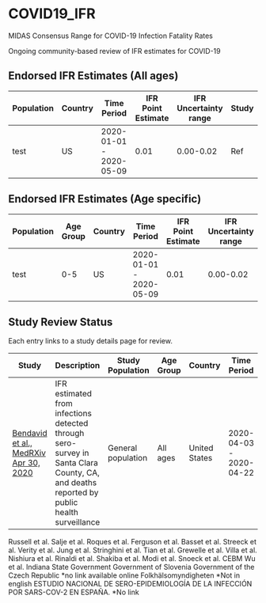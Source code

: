 # COVID19_IFR
MIDAS Consensus Range for COVID-19 Infection Fatality Rates

Ongoing community-based review of IFR estimates for COVID-19

## Endorsed IFR Estimates (All ages)
|Population | Country | Time Period | IFR Point Estimate | IFR Uncertainty range | Study |
|---|---|---|---|---|---|
|test | US | 2020-01-01 - 2020-05-09 | 0.01 | 0.00-0.02 | Ref |

## Endorsed IFR Estimates (Age specific)
|Population | Age Group| Country | Time Period | IFR Point Estimate | IFR Uncertainty range | Study |
|---|---|---|---|---|---|---|
|test |0-5 |US | 2020-01-01 - 2020-05-09 | 0.01 | 0.00-0.02 | Ref |


## Study Review Status
Each entry links to a study details page for review.

| Study | Description | Study Population | Age Group | Country | Time Period | Review Status |
|---|---|---|---|---|---|---|
| [Bendavid et al., MedRXiv Apr 30, 2020](https://www.medrxiv.org/content/10.1101/2020.04.14.20062463v2) | IFR estimated from infections detected through sero-survey in Santa Clara County, CA, and deaths reported by public health surveillance | General population | All ages | United States | 2020-04-03 - 2020-04-22 | None completed |




Russell et al.
Salje et al.
Roques et al.
Ferguson et al.
Basset et al.
Streeck et al.
Verity et al.
Jung et al.
Stringhini et al.
Tian et al.
Grewelle et al.
Villa et al.
Nishiura et al.
Rinaldi et al.
Shakiba et al.
Modi et al.
Snoeck et al.
CEBM
Wu et al.
Indiana State Government
Government of Slovenia
Government of the Czech Republic *no link available online
Folkhälsomyndigheten *Not in english
ESTUDIO NACIONAL DE SERO-EPIDEMIOLOGÍA DE LA INFECCIÓN POR SARS-COV-2 EN
ESPAÑA.
*No link
